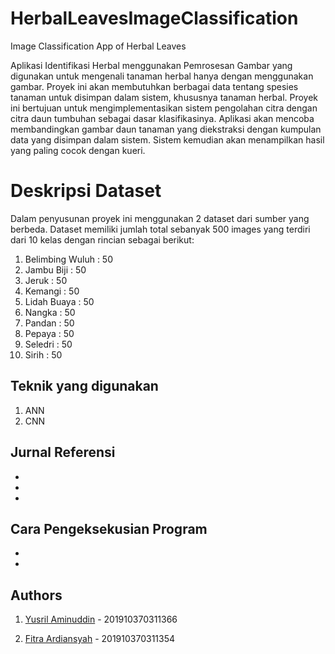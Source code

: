 
# HerbalLeavesImageClassification
Image Classification App of Herbal Leaves

Aplikasi Identifikasi Herbal menggunakan Pemrosesan Gambar yang  digunakan untuk mengenali tanaman herbal hanya dengan menggunakan gambar. Proyek ini akan membutuhkan berbagai data tentang spesies tanaman untuk disimpan dalam sistem, khususnya tanaman herbal. Proyek ini bertujuan untuk mengimplementasikan sistem pengolahan citra dengan citra daun tumbuhan sebagai dasar klasifikasinya. Aplikasi akan mencoba membandingkan gambar daun tanaman yang diekstraksi dengan kumpulan data yang disimpan dalam sistem. Sistem kemudian akan menampilkan hasil yang paling cocok dengan kueri.

# Deskripsi Dataset
Dalam penyusunan proyek ini menggunakan 2 dataset dari sumber yang berbeda. Dataset memiliki jumlah total sebanyak 500 images yang terdiri dari 10 kelas dengan rincian sebagai berikut: 
1. Belimbing Wuluh      : 50
2. Jambu Biji           : 50
3. Jeruk                : 50
4. Kemangi              : 50
5. Lidah Buaya          : 50
6. Nangka               : 50
7. Pandan               : 50
8. Pepaya               : 50
9. Seledri              : 50
10. Sirih               : 50

## Teknik yang digunakan
1. ANN
2. CNN

## Jurnal Referensi
- 
- 
- 

## Cara Pengeksekusian Program
- 
- 

## Authors
1. [Yusril Aminuddin](https://github.com/rasvanjaya21/) - 201910370311366

2. [Fitra Ardiansyah](https://github.com/fitraardiansyah/) - 201910370311354